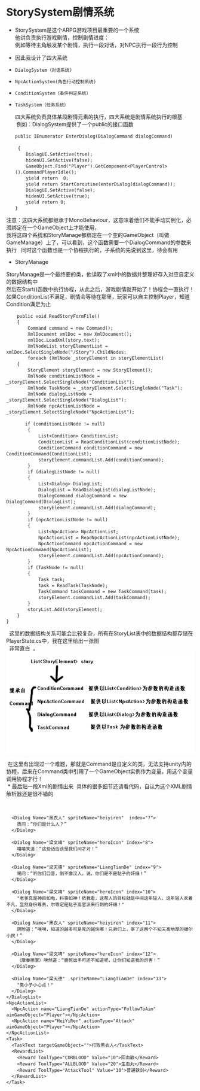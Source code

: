 # StorySystem剧情系统
* StorySystem是这个ARPG游戏项目最重要的一个系统  
他讲负责执行游戏剧情，控制剧情进度：  
例如等待主角触发某个剧情，执行一段对话，对NPC执行一段行为控制  
* 因此我设计了四大系统  
*     DialogSystem（对话系统)  
*     NpcActionSystem(角色行动控制系统)  
*     ConditionSystem（条件判定系统）
*     TaskSystem（任务系统）    
  
  四大系统负责具体某段剧情元素的执行，四大系统是剧情系统执行的根基  
  例如：DialogSystem提供了一个public的接口函数

      public IEnumerator EnterDialog(DialogCommand dialogCommand)    
       
       {    
          DialogUI.SetActive(true);  
          hidenUI.SetActive(false);
          GameObject.Find("Player").GetComponent<PlayerControl>().CommandPlayerIdle();
          yield return  0;
          yield return StartCoroutine(enterDialog(dialogCommand));
          DialogUI.SetActive(false);
          hidenUI.SetActive(true);
          yield return 0;
      }     
      

注意：这四大系统都继承于MonoBehaviour，这意味着他们不能手动实例化，必须绑定在一个GameObject上才能使用，  
我将这四个系统和StoryManage都绑定在一个空的GameObject（叫做GameManage）上了，可以看到，这个函数需要一个DialogCommand的参数来执行  
同时这个函数也是一个协程执行的，子系统的先说到这里，待会有用    
  
  
* StoryManage  

StoryManage是一个最终要的类，他读取了xml中的数据并整理好存入对应自定义的数据结构中  
然后在Start()函数中执行协程，从此之后，游戏剧情就开始了！协程会一直执行！  
如果ConditionList不满足，剧情会等待在那里，玩家可以自主控制Player，知道Condition满足为止    

        public void ReadStoryFormFile()
        {
            Command command = new Command();
            XmlDocument xmlDoc = new XmlDocument();
            xmlDoc.LoadXml(story.text);
            XmlNodeList storyElementList = xmlDoc.SelectSingleNode("/Story").ChildNodes;
            foreach (XmlNode _storyElement in storyElementList)
        {
            StoryElement storyElement = new StoryElement();
            XmlNode conditionListNode = _storyElement.SelectSingleNode("ConditionList");
            XmlNode TaskNode = _storyElement.SelectSingleNode("Task");
            XmlNode dialogListNode = _storyElement.SelectSingleNode("DialogList");
            XmlNode npcActionListNode = _storyElement.SelectSingleNode("NpcActionList");
         
           if (conditionListNode != null)
            {
                List<Condition> ConditionList;
                ConditionList = ReadConditionList(conditionListNode);
                ConditionCommand conditionCommand = new ConditionCommand(ConditionList);
                storyElement.commandList.Add(conditionCommand);
            }
            if (dialogListNode != null)
            {
                List<Dialog> DialogList;
                DialogList = ReadDialogList(dialogListNode);
                DialogCommand dialogCommand = new DialogCommand(DialogList);
                storyElement.commandList.Add(dialogCommand);
            }
            if (npcActionListNode != null)
            {
                List<NpcAction> NpcActionList;
                NpcActionList = ReadNpcActionList(npcActionListNode);
                NpcActionCommand npcActionCommand = new NpcActionCommand(NpcActionList);
                storyElement.commandList.Add(npcActionCommand);
            }
            if (TaskNode != null)
            {
                Task task;
                task = ReadTask(TaskNode);
                TaskCommand taskCommand = new TaskCommand(task);
                storyElement.commandList.Add(taskCommand);
            }
            storyList.Add(storyElement);
        }
    }  
    
   这里的数据结构关系可能会比较复杂，所有在StoryList表中的数据结构都存储在PlayerState.cs中，我在这里给出一张图  
   非常直白  。 
   ![Imag](pictures/Story.png)
  
  在这里有出现过一个难题，那就是Command是自定义的类，无法支持unity内的协程，后来在Command类中引用了一个GameObject实例作为变量，用这个变量调用协程才行！    
  * 最后贴一段Xml的剧情出来  具体的很多细节还请看代码，自认为这个XML剧情解析器还是很不错的
  
    <StoryElement>
    <ConditionList>
      <Condition type="TRIGGER" self="Player" aimGameObject="HeiYiRen" range="3">
      </Condition>
    </ConditionList>  
        <DialogList>
            <Dialog Name="旁白" spriteName="pangbai" index="6">梁文靖父子在地上发现一堆死尸，一堆黑衣人正在处理死尸，只见一堆死尸之中有一人衣着华贵，面容年轻俊秀，腰间佩着一流光溢彩的玉佩，煞是吸人眼球，正处于死尸中间，明显身份尊贵非凡......
      </Dialog>

      <Dialog Name="黑衣人" spriteName="heiyiren"  index="7">
        质问：“你们是什么人？”
      </Dialog>

      <Dialog Name="梁文靖" spriteName="heroIcon" index="8">
        嘻嘻笑道：“这些话应该是我们问才对！”
      </Dialog>

      <Dialog Name="梁天德" spriteName="LiangTianDe" index="9">
        喝问：“听你们口音，倒不像汉人，说，你们是不是鞑子的奸细！”
      </Dialog>

      <Dialog Name="梁文靖" spriteName="heroIcon" index="10">
        "老爹真是神目如电，料事如神！依我看，这帮人的目标就是中间这年轻人，这年轻人衣着不凡，显然身份尊贵，尔等定是鞑子高官派来行刺的奸细！"
      </Dialog>

      <Dialog Name="黑衣人" spriteName="heiyiren" index="11">
        阴险道：“嘿嘿，知道的越多可是死的越快哪！兄弟们上，宰了这两个不知天高地厚的撮尔小民！”
      </Dialog>

      <Dialog Name="梁文靖" spriteName="heroIcon" index="12">
        （摩拳擦掌）嘿然道：“鹿死谁手可还不知道呢，让你们知道我的厉害！”
      </Dialog>

      <Dialog Name="梁天德"  spriteName="LiangTianDe" index="13">
        "臭小子小心点！"
      </Dialog>
    </DialogList>
    <NpcActionList>
      <NpcAction name="LiangTianDe" actionType="FollowToAim" aimGameObject="Player"></NpcAction>
      <NpcAction name="HeiYiRen" actionType="Attack" aimGameObject="Player"></NpcAction>
    </NpcActionList>
    <Task>
      <TaskText targetGameObject="">打败黑衣人</TaskText>
      <RewardList>
        <Reward ToolType="CURBLOOD" Value="10">回血散</Reward>
        <Reward ToolType="ALLBLOOD" Value="20">生血丸</Reward>
        <Reward ToolType="AttackTool" Value="10">普通铁剑</Reward>
      </RewardList>
    </Task>
  </StoryElement>
  
